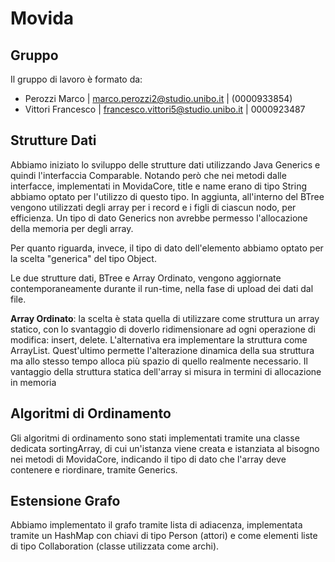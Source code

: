 # Movida

## Gruppo
Il gruppo di lavoro è formato da:
- Perozzi Marco | marco.perozzi2@studio.unibo.it | (0000933854)
- Vittori Francesco | francesco.vittori5@studio.unibo.it | 0000923487

## Strutture Dati
Abbiamo iniziato lo sviluppo delle strutture dati utilizzando Java Generics e quindi l'interfaccia Comparable.
Notando però che nei metodi dalle interfacce, implementati in MovidaCore, title e name erano di tipo String
abbiamo optato per l'utilizzo di questo tipo. In aggiunta, all'interno del BTree vengono utilizzati degli array
per i record e i figli di ciascun nodo, per efficienza. Un tipo di dato Generics non avrebbe permesso l'allocazione
della memoria per degli array.

Per quanto riguarda, invece, il tipo di dato dell'elemento abbiamo optato per la scelta "generica" del tipo Object.

Le due strutture dati, BTree e Array Ordinato, vengono aggiornate contemporaneamente durante il run-time, nella fase di upload dei dati dal file.

**Array Ordinato**: la scelta è stata quella di utilizzare come struttura un array statico, con lo svantaggio di doverlo ridimensionare ad ogni operazione di modifica: insert, delete. L'alternativa era implementare la struttura come ArrayList. Quest'ultimo permette l'alterazione dinamica della sua struttura ma allo stesso tempo alloca più spazio di quello realmente necessario. Il vantaggio della struttura statica dell'array si misura in termini di allocazione in memoria 

## Algoritmi di Ordinamento
Gli algoritmi di ordinamento sono stati implementati tramite una classe dedicata sortingArray, di cui un'istanza viene creata e istanziata al bisogno nei metodi di MovidaCore, indicando il tipo di dato che l'array deve contenere e riordinare, tramite Generics.

## Estensione Grafo
Abbiamo implementato il grafo tramite lista di adiacenza, implementata tramite un HashMap con chiavi di tipo Person (attori) e
come elementi liste di tipo Collaboration (classe utilizzata come archi).
